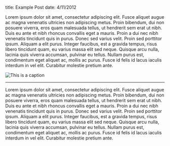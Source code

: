 title: Example Post
date: 4/11/2012

Lorem ipsum dolor sit amet, consectetur adipiscing elit.<blurb> Fusce aliquet augue ac magna venenatis ultricies non adipiscing metus. Proin bibendum, dui non posuere viverra, eros quam malesuada tellus, ut hendrerit sem erat ut nibh. Duis eu ante et nibh rhoncus convallis eget a mauris. Proin a dui nec nibh venenatis tincidunt quis in purus. Donec sed varius velit. Proin sed porttitor ipsum. Aliquam a elit purus. Integer faucibus, est a gravida tempus, risus libero tincidunt quam, eu varius massa elit sed neque. Quisque arcu nulla, lacinia quis viverra accumsan, pulvinar eu tellus. Nullam purus est, condimentum eget aliquet ac, mollis ac purus. Fusce id felis id lacus iaculis interdum in vel elit. Curabitur molestie pretium ante.

![This is a caption](http://nodejs.org/images/logo-light.png)

---

Lorem ipsum dolor sit amet, consectetur adipiscing elit. Fusce aliquet augue ac magna venenatis ultricies non adipiscing metus. Proin bibendum, dui non posuere viverra, eros quam malesuada tellus, ut hendrerit sem erat ut nibh. Duis eu ante et nibh rhoncus convallis eget a mauris. Proin a dui nec nibh venenatis tincidunt quis in purus. Donec sed varius velit. Proin sed porttitor ipsum. Aliquam a elit purus. Integer faucibus, est a gravida tempus, risus libero tincidunt quam, eu varius massa elit sed neque. Quisque arcu nulla, lacinia quis viverra accumsan, pulvinar eu tellus. Nullam purus est, condimentum eget aliquet ac, mollis ac purus. Fusce id felis id lacus iaculis interdum in vel elit. Curabitur molestie pretium ante.